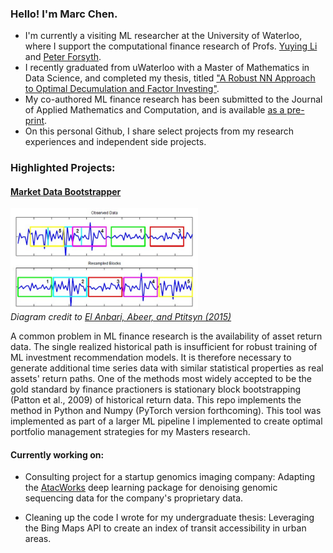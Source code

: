 ### Hello! I'm Marc Chen. 

- I'm currently a visiting ML researcher at the University of Waterloo, where I support the computational finance research of Profs. [Yuying Li](https://cs.uwaterloo.ca/~yuying/) and [Peter Forsyth](https://cs.uwaterloo.ca/~paforsyt/).
- I recently graduated from uWaterloo with a Master of Mathematics in Data Science, and completed my thesis, titled ["A Robust NN Approach to Optimal Decumulation and Factor Investing"](https://uwspace.uwaterloo.ca/handle/10012/19874).
- My co-authored ML finance research has been submitted to the Journal of Applied Mathematics and Computation, and is available [as a pre-print](https://arxiv.org/abs/2306.10582). 
- On this personal Github, I share select projects from my research experiences and independent side projects.

### Highlighted Projects:

#### [Market Data Bootstrapper](https://github.com/marcchen2/market_data_bootstrap/)  


<p>
    <img src="block_bootstrap.png" width="300"  /><br> 
    <em > Diagram credit to
<a href="https://journals.plos.org/plosone/article?id=10.1371/journal.pone.0131111">El Anbari, Abeer, and Ptitsyn (2015)</a>
</em>
</p>

A common problem in ML finance research is the availability of asset return data. The single realized historical path is insufficient for robust training of ML investment recommendation models. It is therefore necessary to generate additional time series data with similar statistical properties as real assets' return paths. One of the methods most widely accepted to be the gold standard by finance practioners is stationary block bootstrapping (Patton et al., 2009) of historical return data. This repo implements the method in Python and Numpy (PyTorch version forthcoming). This tool was implemented as part of a larger ML pipeline I implemented to create optimal portfolio management strategies for my Masters research.

#### Currently working on:

- Consulting project for a startup genomics imaging company: Adapting the [AtacWorks](https://github.com/NVIDIA-Genomics-Research/AtacWorks) deep learning package for denoising genomic sequencing data for the company's proprietary data. 

- Cleaning up the code I wrote for my undergraduate thesis: Leveraging the Bing Maps API to create an index of transit accessibility in urban areas. 

